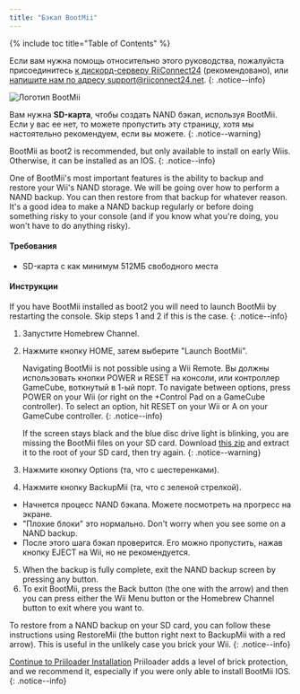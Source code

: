 ```yaml
---
title: "Бэкап BootMii"
---
```


{% include toc title="Table of Contents" %}

Если вам нужна помощь относительно этого руководства, пожалуйста присоединитесь [к дискорд-серверу RiiConnect24](https://discord.gg/rc24) (рекомендовано), или [напишите нам по адресу support@riiconnect24.net](mailto:support@riiconnect24.net).
{: .notice--info}

![Логотип BootMii](/images/bootmii.png)

Вам нужна **SD-карта**, чтобы создать NAND бэкап, используя BootMii. Если у вас ее нет, то можете пропустить эту страницу, хотя мы настоятельно рекомендуем, если вы можете.
{: .notice--warning}

BootMii as boot2 is recommended, but only available to install on early Wiis. Otherwise, it can be installed as an IOS.
{: .notice--info}

One of BootMii's most important features is the ability to backup and restore your Wii's NAND storage. We will be going over how to perform a NAND backup. You can then restore from that backup for whatever reason. It's a good idea to make a NAND backup regularly or before doing something risky to your console (and if you know what you're doing, you won't have to do anything risky).

#### Требования
* SD-карта с как минимум 512МБ свободного места

#### Инструкции
If you have BootMii installed as boot2 you will need to launch BootMii by restarting the console. Skip steps 1 and 2 if this is the case.
{: .notice--info}
1. Запустите Homebrew Channel.
2. Нажмите кнопку HOME, затем выберите "Launch BootMii".

    Navigating BootMii is not possible using a Wii Remote. Вы должны использовать кнопки POWER и RESET на консоли, или контроллер GameCube, воткнутый в 1-ый порт. To navigate between options, press POWER on your Wii (or right on the +Control Pad on a GameCube controller). To select an option, hit RESET on your Wii or A on your GameCube controller.
    {: .notice--info}


    If the screen stays black and the blue disc drive light is blinking, you are missing the BootMii files on your SD card. Download [this zip](https://static.hackmii.com/bootmii_sd_files.zip) and extract it to the root of your SD card, then try again.
    {: .notice--warning}

3. Нажмите кнопку Options (та, что с шестеренками).
4. Нажмите кнопку BackupMii (та, что с зеленой стрелкой).
- Начнется процесс NAND бэкапа. Можете посмотреть на прогресс на экране.
- "Плохие блоки" это нормально. Don't worry when you see some on a NAND backup.
- После этого шага бэкап проверится. Его можно пропустить, нажав кнопку EJECT на Wii, но не рекомендуется.
5. When the backup is fully complete, exit the NAND backup screen by pressing any button.
6. To exit BootMii, press the Back button (the one with the arrow) and then you can press either the Wii Menu button or the Homebrew Channel button to exit where you want to.

To restore from a NAND backup on your SD card, you can follow these instructions using RestoreMii (the button right next to BackupMii with a red arrow). This is useful in the unlikely case you brick your Wii.
{: .notice--info}

[Continue to Priiloader Installation](priiloader) Priiloader adds a level of brick protection, and we recommend it, especially if you were only able to install BootMii IOS.
{: .notice--info}
